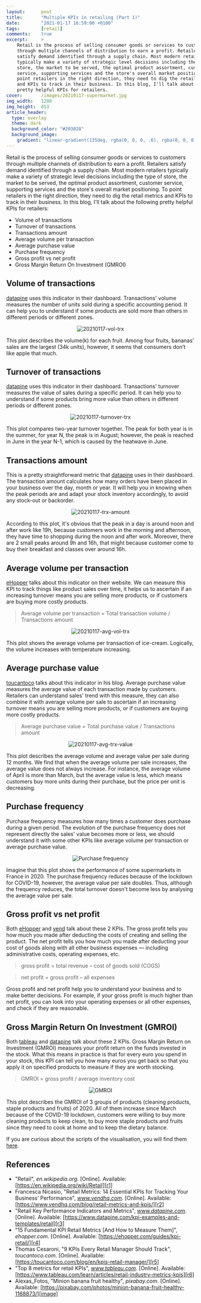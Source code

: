 ```yaml
---
layout:      post
title:       "Multiple KPIs in retailing (Part 1)"
date:        "2021-01-17 16:59:00 +0100"
tags:        [retail]
comments:    true
excerpt:     >
    Retail is the process of selling consumer goods or services to customers
    through multiple channels of distribution to earn a profit. Retailers
    satisfy demand identified through a supply chain. Most modern retailers
    typically make a variety of strategic level decisions including the type of
    store, the market to be served, the optimal product assortment, customer
    service, supporting services and the store's overall market positioning. To
    point retailers in the right direction, they need to dig the retail metrics
    and KPIs to track in their business. In this blog, I'll talk about some
    pretty helpful KPIs for retailers.
cover:       /images/20210117-supermarket.jpg
img_width:   1280
img_height:  853
article_header:
  type: overlay
  theme: dark
  background_color: "#203028"
  background_image:
    gradient: "linear-gradient(135deg, rgba(0, 0, 0, .6), rgba(0, 0, 0, .4))"
---
```


Retail is the process of selling consumer goods or services to customers through
multiple channels of distribution to earn a profit. Retailers satisfy demand
identified through a supply chain. Most modern retailers typically make a
variety of strategic level decisions including the type of store, the market to
be served, the optimal product assortment, customer service, supporting services
and the store's overall market positioning. To point retailers in the right
direction, they need to dig the retail metrics and KPIs to track in their
business. In this blog, I'll talk about the following pretty helpful KPIs for
retailers:
- Volume of transactions
- Turnover of transactions
- Transactions amount
- Average volume per transaction
- Average purchase value
- Purchase frequency
- Gross profit vs net profit
- Gross Margin Return On Investment (GMROI)

## Volume of transactions
[datapine][r3] uses this indicator in their dashboard. Transactions' volume
measures the number of units sold during a specific accounting period. It can
help you to understand if some products are sold more than others in different
periods or different zones.

<p align="center">
  <img alt="20210117-vol-trx"
  src="{{ site.baseurl }}/images/20210117-vol-trx.png"/>
</p>

This plot describes the volume(k) for each fruit. Among four fruits, bananas’
sales are the largest (34k units), however, it seems that consumers don’t like
apple that much.

## Turnover of transactions
[datapine][r3] uses this indicator in their dashboard. Transactions' turnover
measures the value of sales during a specific period. It can help you to
understand if some products bring more value than others in different periods or
different zones.

<p align="center">
  <img alt="20210117-turnover-trx"
  src="{{ site.baseurl }}/images/20210117-turnover-trx.png"/>
</p>

This plot compares two-year turnover together. The peak for both year is in the
summer, for year N, the peak is in August; however, the peak is reached in June
in the year N-1, which is caused by the heatwave in June.

## Transactions amount
This is a pretty straightforward metric that [datapine][r3] uses in their
dashboard. The transaction amount calculates how many orders have been placed
in your business over the day, month or year. It will help you in knowing when
the peak periods are and adapt your stock inventory accordingly, to avoid any
stock-out or backorder.

<p align="center">
  <img alt="20210117-trx-amount"
  src="{{ site.baseurl }}/images/20210117-trx-amount.png"/>
</p>

According to this plot, it's obvious that the peak in a day is around noon and
after work like 19h, because customers work in the morning and afternoon, they
have time to shopping during the noon and after work. Moreover, there are 2
small peaks around 9h and 16h, that might because customer come to buy their
breakfast and classes over around 16h.

## Average volume per transaction
[eHopper][r4] talks about this indicator on their website. We can measure this
KPI to track things like product sales over time, it helps us to ascertain if an
increasing turnover means you are selling more products, or if customers are
buying more costly products.

> Average volume per transaction = Total transaction volume / Transactions amount

<p align="center">
  <img alt="20210117-avg-vol-trx"
  src="{{ site.baseurl }}/images/20210117-avg-vol-trx.png"/>
</p>

This plot shows the average volume per transaction of ice-cream. Logically, the
volume increases with temperature increasing.

## Average purchase value
[toucantoco][r5] talks about this indicator in his blog. Average purchase value
measures the average value of each transaction made by customers. Retailers can
understand sales' trend with this measure, they can also combine it with average
volume per sale to ascertain if an increasing turnover means you are selling
more products, or if customers are buying more costly products.

> Average purchase value = Total purchase value / Transactions amount

<p align="center">
  <img alt="20210117-avg-trx-value"
  src="{{ site.baseurl }}/images/20210117-avg-trx-value.png"/>
</p>

This plot describes the average volume and average value per sale during 12
months. We find that when the average volume per sale increases, the average
value does not always increase. For instance, the average volume of April is
more than March, but the average value is less, which means customers buy more
units during their purchase, but the price per unit is decreasing.

## Purchase frequency
Purchase frequency measures how many times a customer does purchase during a
given period. The evolution of the purchase frequency does not represent
directly the sales' value becomes more or less, we should understand it with
some other KPIs like average volume per transaction or average purchase value.

<p align="center">
  <img alt="Purchase frequency"
  src="{{ site.baseurl }}/images/20210117-purchase-frequency.png"/>
</p>

Imagine that this plot shows the performance of some supermarkets in France
in 2020. The purchase frequency reduces because of the lockdown for COVID-19,
however, the average value per sale doubles. Thus, although the frequency
reduces, the total turnover doesn't become less by analysing the average value
per sale.

## Gross profit vs net profit
Both [eHopper][r4] and [vend][r2] talk about these 2 KPIs. The gross profit
tells you how much you made after deducting the costs of creating and selling
the product. The net profit tells you how much you made after deducting your
cost of goods along with all other business expenses — including administrative
costs, operating expenses, etc.

> gross profit = total revenue – cost of goods sold (COGS)

> net profit = gross profit – all expenses

Gross profit and net profit help you to understand your business and to make
better decisions. For example, if your gross profit is much higher than net
profit, you can look into your operating expenses or all other expenses, and
check if they are reasonable.

## Gross Margin Return On Investment (GMROI)
Both [tableau][r6] and [datapine][r3] talk about these 2 KPIs. Gross Margin
Return on Investment (GMROI) measures your profit return on the funds invested
in the stock. What this means in practice is that for every euro you spend in
your stock, this KPI can tell you how many euros you get back so that you apply
it on specified products to measure if they are worth stocking.

> GMROI = gross profit / average inventory cost

<p align="center">
  <img alt="GMROI"
  src="{{ site.baseurl }}/images/20210117-GMROI.png"/>
</p>

This plot describes the GMROI of 3 groups of products (cleaning products, staple
products and fruits) of 2020. All of them increase since March because of the
COVID-19 lockdown, customers were willing to buy more cleaning products to keep
clean, to buy more staple products and fruits since they need to cook at home
and to keep the dietary balance.

If you are curious about the scripts of the visualisation, you will find them
[here][notebook].

## References
- "Retail", _en.wikipedia.org_. [Online]. Available: [https://en.wikipedia.org/wiki/Retail][r1]
- Francesca Nicasio, "Retail Metrics: 14 Essential KPIs for Tracking Your Business’ Performance", _www.vendhq.com_. [Online]. Available: [https://www.vendhq.com/blog/retail-metrics-and-kpis/][r2]
- "Retail Key Performance Indicators and Metrics", _www.datapine.com_. [Online]. Available: [https://www.datapine.com/kpi-examples-and-templates/retail][r3]
- "15 Fundamental KPI Retail Metrics [And How to Measure Them]", _ehopper.com_. [Online]. Available: [https://ehopper.com/guides/kpi-retail/][r4]
- Thomas Cesaroni, "9 KPIs Every Retail Manager Should Track", _toucantoco.com_. [Online]. Available: [https://toucantoco.com/blog/en/kpis-retail-manager/][r5]
- "Top 8 metrics for retail KPIs", _www.tableau.com_. [Online]. Available: [https://www.tableau.com/learn/articles/retail-industry-metrics-kpis][r6]
- Alexas_Fotos, "Minion banana fruit healthy", _pixabay.com_. [Online]. Available: [https://pixabay.com/photos/minion-banana-fruit-healthy-1168873/][image]

[r1]: https://en.wikipedia.org/wiki/Retail
[r2]: https://www.vendhq.com/blog/retail-metrics-and-kpis/
[r3]: https://www.datapine.com/kpi-examples-and-templates/retail
[r4]: https://ehopper.com/guides/kpi-retail/
[r5]: https://toucantoco.com/blog/en/kpis-retail-manager/
[r6]: https://www.tableau.com/learn/articles/retail-industry-metrics-kpis
[image]: https://pixabay.com/photos/minion-banana-fruit-healthy-1168873/
[notebook]: https://github.com/jingwen-z/python-playground/blob/master/python_for_data_analysis/plotting_and_visualization/retail_kpis.ipynb
